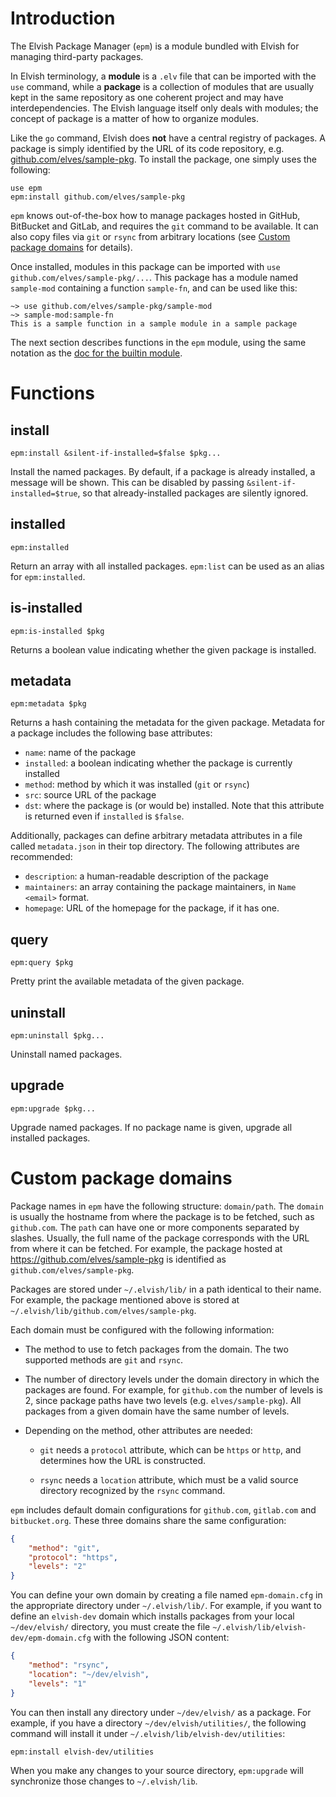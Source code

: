 <!-- toc -->

# Introduction

The Elvish Package Manager (`epm`) is a module bundled with Elvish for managing
third-party packages.

In Elvish terminology, a **module** is a `.elv` file that can be imported with
the `use` command, while a **package** is a collection of modules that are
usually kept in the same repository as one coherent project and may have
interdependencies. The Elvish language itself only deals with modules; the
concept of package is a matter of how to organize modules.

Like the `go` command, Elvish does **not** have a central registry of packages.
A package is simply identified by the URL of its code repository, e.g.
[github.com/elves/sample-pkg](https://github.com/elves/sample-pkg). To install
the package, one simply uses the following:

```elvish
use epm
epm:install github.com/elves/sample-pkg
```

`epm` knows out-of-the-box how to manage packages hosted in GitHub, BitBucket
and GitLab, and requires the `git` command to be available. It can also copy
files via `git` or `rsync` from arbitrary locations (see
[Custom package domains](#custom-package-domains) for details).

Once installed, modules in this package can be imported with
`use github.com/elves/sample-pkg/...`. This package has a module named
`sample-mod` containing a function `sample-fn`, and can be used like this:

```elvish-transcript
~> use github.com/elves/sample-pkg/sample-mod
~> sample-mod:sample-fn
This is a sample function in a sample module in a sample package
```

The next section describes functions in the `epm` module, using the same
notation as the [doc for the builtin module](builtin.html#usage-notation).

# Functions

## install

```elvish
epm:install &silent-if-installed=$false $pkg...
```

Install the named packages. By default, if a package is already installed, a
message will be shown. This can be disabled by passing
`&silent-if-installed=$true`, so that already-installed packages are silently
ignored.

## installed

```elvish
epm:installed
```

Return an array with all installed packages. `epm:list` can be used as an alias
for `epm:installed`.

## is-installed

```elvish
epm:is-installed $pkg
```

Returns a boolean value indicating whether the given package is installed.

## metadata

```elvish
epm:metadata $pkg
```

Returns a hash containing the metadata for the given package. Metadata for a
package includes the following base attributes:

-   `name`: name of the package
-   `installed`: a boolean indicating whether the package is currently installed
-   `method`: method by which it was installed (`git` or `rsync`)
-   `src`: source URL of the package
-   `dst`: where the package is (or would be) installed. Note that this
    attribute is returned even if `installed` is `$false`.

Additionally, packages can define arbitrary metadata attributes in a file called
`metadata.json` in their top directory. The following attributes are
recommended:

-   `description`: a human-readable description of the package
-   `maintainers`: an array containing the package maintainers, in
    `Name <email>` format.
-   `homepage`: URL of the homepage for the package, if it has one.

## query

```elvish
epm:query $pkg
```

Pretty print the available metadata of the given package.

## uninstall

```elvish
epm:uninstall $pkg...
```

Uninstall named packages.

## upgrade

```elvish
epm:upgrade $pkg...
```

Upgrade named packages. If no package name is given, upgrade all installed
packages.

# Custom package domains

Package names in `epm` have the following structure: `domain/path`. The `domain`
is usually the hostname from where the package is to be fetched, such as
`github.com`. The `path` can have one or more components separated by slashes.
Usually, the full name of the package corresponds with the URL from where it can
be fetched. For example, the package hosted at
https://github.com/elves/sample-pkg is identified as
`github.com/elves/sample-pkg`.

Packages are stored under `~/.elvish/lib/` in a path identical to their name.
For example, the package mentioned above is stored at
`~/.elvish/lib/github.com/elves/sample-pkg`.

Each domain must be configured with the following information:

-   The method to use to fetch packages from the domain. The two supported
    methods are `git` and `rsync`.

-   The number of directory levels under the domain directory in which the
    packages are found. For example, for `github.com` the number of levels is 2,
    since package paths have two levels (e.g. `elves/sample-pkg`). All packages
    from a given domain have the same number of levels.

-   Depending on the method, other attributes are needed:

    -   `git` needs a `protocol` attribute, which can be `https` or `http`, and
        determines how the URL is constructed.

    -   `rsync` needs a `location` attribute, which must be a valid source
        directory recognized by the `rsync` command.

`epm` includes default domain configurations for `github.com`, `gitlab.com` and
`bitbucket.org`. These three domains share the same configuration:

```json
{
    "method": "git",
    "protocol": "https",
    "levels": "2"
}
```

You can define your own domain by creating a file named `epm-domain.cfg` in the
appropriate directory under `~/.elvish/lib/`. For example, if you want to define
an `elvish-dev` domain which installs packages from your local `~/dev/elvish/`
directory, you must create the file `~/.elvish/lib/elvish-dev/epm-domain.cfg`
with the following JSON content:

```json
{
    "method": "rsync",
    "location": "~/dev/elvish",
    "levels": "1"
}
```

You can then install any directory under `~/dev/elvish/` as a package. For
example, if you have a directory `~/dev/elvish/utilities/`, the following
command will install it under `~/.elvish/lib/elvish-dev/utilities`:

```elvish
epm:install elvish-dev/utilities
```

When you make any changes to your source directory, `epm:upgrade` will
synchronize those changes to `~/.elvish/lib`.
